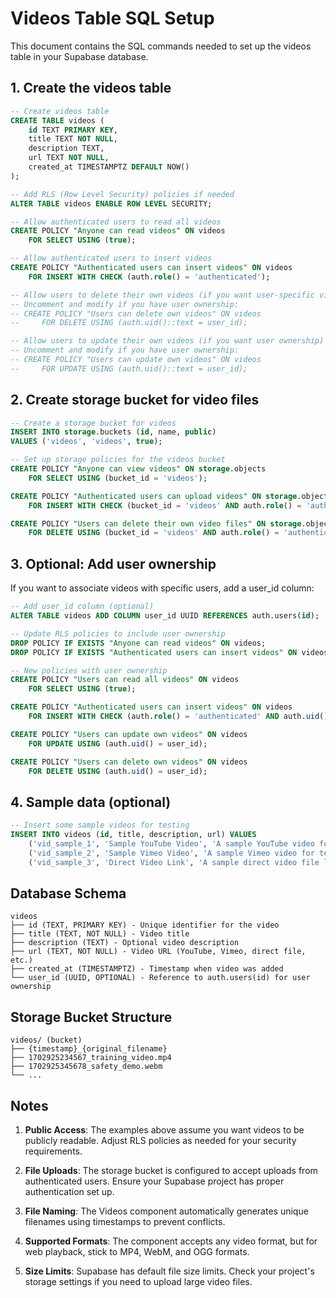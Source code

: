 # Videos Table SQL Setup

This document contains the SQL commands needed to set up the videos table in your Supabase database.

## 1. Create the videos table

```sql
-- Create videos table
CREATE TABLE videos (
    id TEXT PRIMARY KEY,
    title TEXT NOT NULL,
    description TEXT,
    url TEXT NOT NULL,
    created_at TIMESTAMPTZ DEFAULT NOW()
);

-- Add RLS (Row Level Security) policies if needed
ALTER TABLE videos ENABLE ROW LEVEL SECURITY;

-- Allow authenticated users to read all videos
CREATE POLICY "Anyone can read videos" ON videos
    FOR SELECT USING (true);

-- Allow authenticated users to insert videos
CREATE POLICY "Authenticated users can insert videos" ON videos
    FOR INSERT WITH CHECK (auth.role() = 'authenticated');

-- Allow users to delete their own videos (if you want user-specific videos)
-- Uncomment and modify if you have user ownership:
-- CREATE POLICY "Users can delete own videos" ON videos
--     FOR DELETE USING (auth.uid()::text = user_id);

-- Allow users to update their own videos (if you want user ownership)
-- Uncomment and modify if you have user ownership:
-- CREATE POLICY "Users can update own videos" ON videos
--     FOR UPDATE USING (auth.uid()::text = user_id);
```

## 2. Create storage bucket for video files

```sql
-- Create a storage bucket for videos
INSERT INTO storage.buckets (id, name, public)
VALUES ('videos', 'videos', true);

-- Set up storage policies for the videos bucket
CREATE POLICY "Anyone can view videos" ON storage.objects
    FOR SELECT USING (bucket_id = 'videos');

CREATE POLICY "Authenticated users can upload videos" ON storage.objects
    FOR INSERT WITH CHECK (bucket_id = 'videos' AND auth.role() = 'authenticated');

CREATE POLICY "Users can delete their own video files" ON storage.objects
    FOR DELETE USING (bucket_id = 'videos' AND auth.role() = 'authenticated');
```

## 3. Optional: Add user ownership

If you want to associate videos with specific users, add a user_id column:

```sql
-- Add user_id column (optional)
ALTER TABLE videos ADD COLUMN user_id UUID REFERENCES auth.users(id);

-- Update RLS policies to include user ownership
DROP POLICY IF EXISTS "Anyone can read videos" ON videos;
DROP POLICY IF EXISTS "Authenticated users can insert videos" ON videos;

-- New policies with user ownership
CREATE POLICY "Users can read all videos" ON videos
    FOR SELECT USING (true);

CREATE POLICY "Authenticated users can insert videos" ON videos
    FOR INSERT WITH CHECK (auth.role() = 'authenticated' AND auth.uid() = user_id);

CREATE POLICY "Users can update own videos" ON videos
    FOR UPDATE USING (auth.uid() = user_id);

CREATE POLICY "Users can delete own videos" ON videos
    FOR DELETE USING (auth.uid() = user_id);
```

## 4. Sample data (optional)

```sql
-- Insert some sample videos for testing
INSERT INTO videos (id, title, description, url) VALUES
    ('vid_sample_1', 'Sample YouTube Video', 'A sample YouTube video for testing embeds', 'https://www.youtube.com/watch?v=dQw4w9WgXcQ'),
    ('vid_sample_2', 'Sample Vimeo Video', 'A sample Vimeo video for testing embeds', 'https://vimeo.com/147365861'),
    ('vid_sample_3', 'Direct Video Link', 'A sample direct video file link', 'https://commondatastorage.googleapis.com/gtv-videos-bucket/sample/BigBuckBunny.mp4');
```

## Database Schema

```
videos
├── id (TEXT, PRIMARY KEY) - Unique identifier for the video
├── title (TEXT, NOT NULL) - Video title
├── description (TEXT) - Optional video description
├── url (TEXT, NOT NULL) - Video URL (YouTube, Vimeo, direct file, etc.)
├── created_at (TIMESTAMPTZ) - Timestamp when video was added
└── user_id (UUID, OPTIONAL) - Reference to auth.users(id) for user ownership
```

## Storage Bucket Structure

```
videos/ (bucket)
├── {timestamp}_{original_filename}
├── 1702925234567_training_video.mp4
├── 1702925345678_safety_demo.webm
└── ...
```

## Notes

1. **Public Access**: The examples above assume you want videos to be publicly readable. Adjust RLS policies as needed for your security requirements.

2. **File Uploads**: The storage bucket is configured to accept uploads from authenticated users. Ensure your Supabase project has proper authentication set up.

3. **File Naming**: The Videos component automatically generates unique filenames using timestamps to prevent conflicts.

4. **Supported Formats**: The component accepts any video format, but for web playback, stick to MP4, WebM, and OGG formats.

5. **Size Limits**: Supabase has default file size limits. Check your project's storage settings if you need to upload large video files.